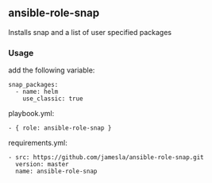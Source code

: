 ## ansible-role-snap

Installs snap and a list of user specified packages

### Usage

add the following variable:
```
snap_packages:
  - name: helm
    use_classic: true
```
playbook.yml:
```
- { role: ansible-role-snap }
```

requirements.yml:
```
- src: https://github.com/jamesla/ansible-role-snap.git
  version: master
  name: ansible-role-snap
```
